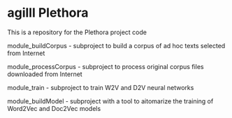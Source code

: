 # agilll Plethora
This is a repository for the Plethora project code

module_buildCorpus - subproject to build a corpus of ad hoc texts selected from Internet

module_processCorpus - subproject to process original corpus files downloaded from Internet

module_train - subproject to train W2V and D2V neural networks

module_buildModel - subproject with a tool to aitomarize the training of Word2Vec and Doc2Vec models

